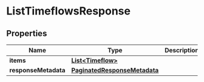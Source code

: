 

# ListTimeflowsResponse


## Properties

| Name | Type | Description | Notes |
|------------ | ------------- | ------------- | -------------|
|**items** | [**List&lt;Timeflow&gt;**](Timeflow.md) |  |  [optional] |
|**responseMetadata** | [**PaginatedResponseMetadata**](PaginatedResponseMetadata.md) |  |  [optional] |



